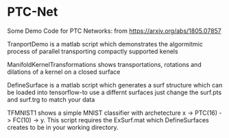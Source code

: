 # PTC-Net
Some Demo Code for PTC Networks: from https://arxiv.org/abs/1805.07857

TranportDemo is a matlab script which demonstrates the algormitmic process of parallel transporting compactly supported kenels

ManifoldKernelTransformations shows transportations, rotations and dilations of a kernel on a closed surface

DefineSurface is a matlab script which generates a surf structure which can be loaded into tensorflow-to use a differnt surfaces just change the surf.pts and surf.trg to match your data

TFMNIST1 shows a simple MNIST classifier with archetecture x -> PTC(16) -> FC(10) -> y. This script requires the ExSurf.mat which DefineSurfaces creates to be in your working directory.
